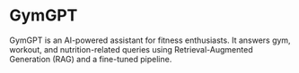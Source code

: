 # GymGPT
GymGPT is an AI-powered assistant for fitness enthusiasts. It answers gym, workout, and nutrition-related queries using Retrieval-Augmented Generation (RAG) and a fine-tuned pipeline.
